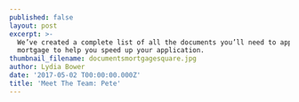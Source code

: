 ```yaml
---
published: false
layout: post
excerpt: >-
  We’ve created a complete list of all the documents you’ll need to apply for a
  mortgage to help you speed up your application.
thumbnail_filename: documentsmortgagesquare.jpg
author: Lydia Bower
date: '2017-05-02 T00:00:00.000Z'
title: 'Meet The Team: Pete'
---
```


